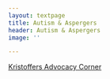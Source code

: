 ```yaml
---
layout: textpage
title: Autism & Aspergers
header: Autism & Aspergers
image: ''

---
```

<a href ="https://www.kristoffersadvocacycorner.com">Kristoffers Advocacy Corner</a>